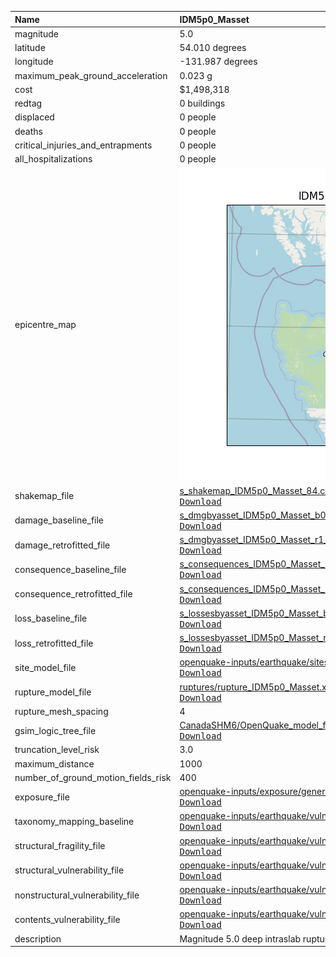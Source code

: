 | Name                                | IDM5p0_Masset                                                                                                                                                                                                                                                                                                                                                                               |
|:------------------------------------|:--------------------------------------------------------------------------------------------------------------------------------------------------------------------------------------------------------------------------------------------------------------------------------------------------------------------------------------------------------------------------------------------|
| magnitude                           | 5.0                                                                                                                                                                                                                                                                                                                                                                                         |
| latitude                            | 54.010 degrees                                                                                                                                                                                                                                                                                                                                                                              |
| longitude                           | -131.987 degrees                                                                                                                                                                                                                                                                                                                                                                            |
| maximum_peak_ground_acceleration    | 0.023 g                                                                                                                                                                                                                                                                                                                                                                                     |
| cost                                | $1,498,318                                                                                                                                                                                                                                                                                                                                                                                  |
| redtag                              | 0 buildings                                                                                                                                                                                                                                                                                                                                                                                 |
| displaced                           | 0 people                                                                                                                                                                                                                                                                                                                                                                                    |
| deaths                              | 0 people                                                                                                                                                                                                                                                                                                                                                                                    |
| critical_injuries_and_entrapments   | 0 people                                                                                                                                                                                                                                                                                                                                                                                    |
| all_hospitalizations                | 0 people                                                                                                                                                                                                                                                                                                                                                                                    |
| epicentre_map                       | ![Epicentre](IDM5p0_Masset.png)                                                                                                                                                                                                                                                                                                                                                             |
| shakemap_file                       | [s_shakemap_IDM5p0_Masset_84.csv](https://github.com/OpenDRR/earthquake-scenarios/blob/master/FINISHED/s_shakemap_IDM5p0_Masset_84.csv)<br/>[<kbd>Download</kbd>](https://github.com/OpenDRR/earthquake-scenarios/raw/master/FINISHED/s_shakemap_IDM5p0_Masset_84.csv)                                                                                                                      |
| damage_baseline_file                | [s_dmgbyasset_IDM5p0_Masset_b0_85_b.csv](https://github.com/OpenDRR/earthquake-scenarios/blob/master/FINISHED/s_dmgbyasset_IDM5p0_Masset_b0_85_b.csv)<br/>[<kbd>Download</kbd>](https://github.com/OpenDRR/earthquake-scenarios/raw/master/FINISHED/s_dmgbyasset_IDM5p0_Masset_b0_85_b.csv)                                                                                                 |
| damage_retrofitted_file             | [s_dmgbyasset_IDM5p0_Masset_r1_86_b.csv](https://github.com/OpenDRR/earthquake-scenarios/blob/master/FINISHED/s_dmgbyasset_IDM5p0_Masset_r1_86_b.csv)<br/>[<kbd>Download</kbd>](https://github.com/OpenDRR/earthquake-scenarios/raw/master/FINISHED/s_dmgbyasset_IDM5p0_Masset_r1_86_b.csv)                                                                                                 |
| consequence_baseline_file           | [s_consequences_IDM5p0_Masset_b0_85_b.csv](https://github.com/OpenDRR/earthquake-scenarios/blob/master/FINISHED/s_consequences_IDM5p0_Masset_b0_85_b.csv)<br/>[<kbd>Download</kbd>](https://github.com/OpenDRR/earthquake-scenarios/raw/master/FINISHED/s_consequences_IDM5p0_Masset_b0_85_b.csv)                                                                                           |
| consequence_retrofitted_file        | [s_consequences_IDM5p0_Masset_r1_86_b.csv](https://github.com/OpenDRR/earthquake-scenarios/blob/master/FINISHED/s_consequences_IDM5p0_Masset_r1_86_b.csv)<br/>[<kbd>Download</kbd>](https://github.com/OpenDRR/earthquake-scenarios/raw/master/FINISHED/s_consequences_IDM5p0_Masset_r1_86_b.csv)                                                                                           |
| loss_baseline_file                  | [s_lossesbyasset_IDM5p0_Masset_b0_87_b.csv](https://github.com/OpenDRR/earthquake-scenarios/blob/master/FINISHED/s_lossesbyasset_IDM5p0_Masset_b0_87_b.csv)<br/>[<kbd>Download</kbd>](https://github.com/OpenDRR/earthquake-scenarios/raw/master/FINISHED/s_lossesbyasset_IDM5p0_Masset_b0_87_b.csv)                                                                                        |
| loss_retrofitted_file               | [s_lossesbyasset_IDM5p0_Masset_r1_88_b.csv](https://github.com/OpenDRR/earthquake-scenarios/blob/master/FINISHED/s_lossesbyasset_IDM5p0_Masset_r1_88_b.csv)<br/>[<kbd>Download</kbd>](https://github.com/OpenDRR/earthquake-scenarios/raw/master/FINISHED/s_lossesbyasset_IDM5p0_Masset_r1_88_b.csv)                                                                                        |
| site_model_file                     | [openquake-inputs/earthquake/sites/regions/site-vgrid_BC.csv](https://github.com/OpenDRR/openquake-inputs/blob/main/earthquake/sites/regions/site-vgrid_BC.csv)<br/>[<kbd>Download</kbd>](https://github.com/OpenDRR/openquake-inputs/raw/main/earthquake/sites/regions/site-vgrid_BC.csv)                                                                                                  |
| rupture_model_file                  | [ruptures/rupture_IDM5p0_Masset.xml](https://github.com/OpenDRR/earthquake-scenarios/blob/master/FINISHED/ruptures/rupture_IDM5p0_Masset.xml)<br/>[<kbd>Download</kbd>](https://github.com/OpenDRR/earthquake-scenarios/raw/master/FINISHED/ruptures/rupture_IDM5p0_Masset.xml)                                                                                                             |
| rupture_mesh_spacing                | 4                                                                                                                                                                                                                                                                                                                                                                                           |
| gsim_logic_tree_file                | [CanadaSHM6/OpenQuake_model_files/gmms/LogicTree/OQ_classes_NGASa0p3weights_intraslab55.xml](https://github.com/OpenDRR/CanadaSHM6/blob/master/OpenQuake_model_files/gmms/LogicTree/OQ_classes_NGASa0p3weights_intraslab55.xml)<br/>[<kbd>Download</kbd>](https://github.com/OpenDRR/CanadaSHM6/raw/master/OpenQuake_model_files/gmms/LogicTree/OQ_classes_NGASa0p3weights_intraslab55.xml) |
| truncation_level_risk               | 3.0                                                                                                                                                                                                                                                                                                                                                                                         |
| maximum_distance                    | 1000                                                                                                                                                                                                                                                                                                                                                                                        |
| number_of_ground_motion_fields_risk | 400                                                                                                                                                                                                                                                                                                                                                                                         |
| exposure_file                       | [openquake-inputs/exposure/general-building-stock/oqBldgExp_BC.xml](https://github.com/OpenDRR/openquake-inputs/blob/main/exposure/general-building-stock/oqBldgExp_BC.xml)<br/>[<kbd>Download</kbd>](https://github.com/OpenDRR/openquake-inputs/raw/main/exposure/general-building-stock/oqBldgExp_BC.xml)                                                                                |
| taxonomy_mapping_baseline           | [openquake-inputs/earthquake/vulnerability/CanSRM1_TaxMap_b0.csv](https://github.com/OpenDRR/openquake-inputs/blob/main/earthquake/vulnerability/CanSRM1_TaxMap_b0.csv)<br/>[<kbd>Download</kbd>](https://github.com/OpenDRR/openquake-inputs/raw/main/earthquake/vulnerability/CanSRM1_TaxMap_b0.csv)                                                                                      |
| structural_fragility_file           | [openquake-inputs/earthquake/vulnerability/structural_fragility_CAN.xml](https://github.com/OpenDRR/openquake-inputs/blob/main/earthquake/vulnerability/structural_fragility_CAN.xml)<br/>[<kbd>Download</kbd>](https://github.com/OpenDRR/openquake-inputs/raw/main/earthquake/vulnerability/structural_fragility_CAN.xml)                                                                 |
| structural_vulnerability_file       | [openquake-inputs/earthquake/vulnerability/vulnerability_structural_CAN.xml](https://github.com/OpenDRR/openquake-inputs/blob/main/earthquake/vulnerability/vulnerability_structural_CAN.xml)<br/>[<kbd>Download</kbd>](https://github.com/OpenDRR/openquake-inputs/raw/main/earthquake/vulnerability/vulnerability_structural_CAN.xml)                                                     |
| nonstructural_vulnerability_file    | [openquake-inputs/earthquake/vulnerability/vulnerability_nonstructural_CAN.xml](https://github.com/OpenDRR/openquake-inputs/blob/main/earthquake/vulnerability/vulnerability_nonstructural_CAN.xml)<br/>[<kbd>Download</kbd>](https://github.com/OpenDRR/openquake-inputs/raw/main/earthquake/vulnerability/vulnerability_nonstructural_CAN.xml)                                            |
| contents_vulnerability_file         | [openquake-inputs/earthquake/vulnerability/vulnerability_contents_CAN.xml](https://github.com/OpenDRR/openquake-inputs/blob/main/earthquake/vulnerability/vulnerability_contents_CAN.xml)<br/>[<kbd>Download</kbd>](https://github.com/OpenDRR/openquake-inputs/raw/main/earthquake/vulnerability/vulnerability_contents_CAN.xml)                                                           |
| description                         | Magnitude 5.0 deep intraslab rupture based on 10 percent in 50 years deaggregation                                                                                                                                                                                                                                                                                                          |